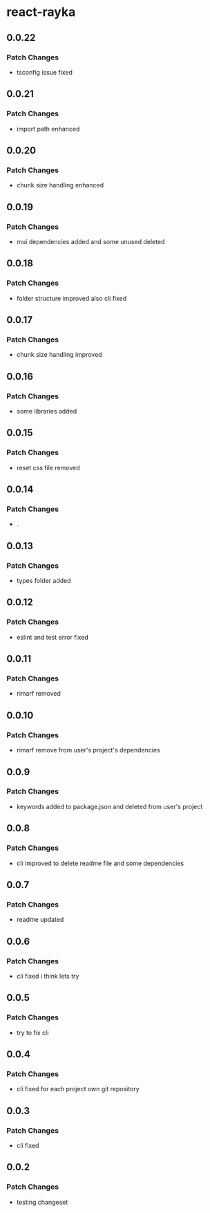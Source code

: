 # react-rayka

## 0.0.22

### Patch Changes

- tsconfig issue fixed

## 0.0.21

### Patch Changes

- import path enhanced

## 0.0.20

### Patch Changes

- chunk size handling enhanced

## 0.0.19

### Patch Changes

- mui dependencies added and some unused deleted

## 0.0.18

### Patch Changes

- folder structure improved also cli fixed

## 0.0.17

### Patch Changes

- chunk size handling improved

## 0.0.16

### Patch Changes

- some libraries added

## 0.0.15

### Patch Changes

- reset css file removed

## 0.0.14

### Patch Changes

- .

## 0.0.13

### Patch Changes

- types folder added

## 0.0.12

### Patch Changes

- eslint and test error fixed

## 0.0.11

### Patch Changes

- rimarf removed

## 0.0.10

### Patch Changes

- rimarf remove from user's project's dependencies

## 0.0.9

### Patch Changes

- keywords added to package.json and deleted from user's project

## 0.0.8

### Patch Changes

- cli improved to delete readme file and some dependencies

## 0.0.7

### Patch Changes

- readme updated

## 0.0.6

### Patch Changes

- cli fixed i think lets try

## 0.0.5

### Patch Changes

- try to fix cli

## 0.0.4

### Patch Changes

- cli fixed for each project own git repository

## 0.0.3

### Patch Changes

- cli fixed

## 0.0.2

### Patch Changes

- testing changeset
